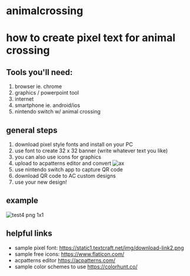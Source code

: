 # animalcrossing

# how to create pixel text for animal crossing

## Tools you'll need:
1. browser ie. chrome
2. graphics / powerpoint tool
3. internet
4. smartphone ie. android/ios
5. nintendo switch w/ animal crossing

## general steps
1. download pixel style fonts and install on your PC
2. use font to create 32 x 32 banner (write whatever text you like)
3. you can also use icons for graphics 
4. upload to acpatterns editor and convert
![ax](https://user-images.githubusercontent.com/9988006/84618414-bcc55380-af04-11ea-92af-42d8d5cbbb61.PNG)
5. use nintendo switch app to capture QR code 
6. download QR code to AC custom designs
7. use your new design! 

## example 
![test4 png 1x1](https://user-images.githubusercontent.com/9988006/84616436-8f75a700-aefe-11ea-9fc4-36c970e64d0f.png)

## helpful links
* sample pixel font: https://static1.textcraft.net/img/download-link2.png
* sample free icons: https://www.flaticon.com/
* acpatterns editor https://acpatterns.com/
* sample color schemes to use https://colorhunt.co/
